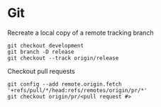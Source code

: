 # Git

Recreate a local copy of a remote tracking branch

    git checkout development
    git branch -D release
    git checkout --track origin/release
    
Checkout pull requests

    git config --add remote.origin.fetch '+refs/pull/*/head:refs/remotes/origin/pr/*'
    git checkout origin/pr/<pull request #>
